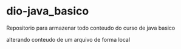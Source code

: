 # dio-java_basico
Repositorio para armazenar todo conteudo do curso de java basico


alterando conteudo de um arquivo de forma local
